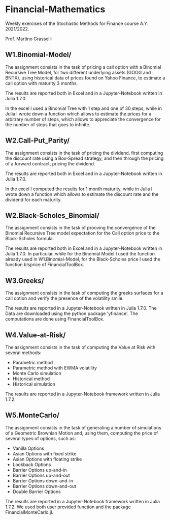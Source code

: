# Financial-Mathematics
Weekly exercises of the Stochastic Methods for Finance course A.Y. 2021/2022.

Prof. Martino Grasselli

## W1.Binomial-Model/

The assignment consists in the task of pricing a call option with a Binomial Recursive Tree Model, for two different underlying assets (GOOG and BNTX), using  historical data of prices found on Yahoo Finance, to estimate a call option with maturity 3 months.  

The results are reported both in Excel and in a Jupyter-Notebook written in Julia 1.7.0.

In the excel I used a Binomial Tree with 1 step and one of 30 steps, while in Julia I wrote down a function which allows to estimate the prices for a arbitrary number of steps, which allows to appreciate the convergence for the number of steps that goes to infinite.

## W2.Call-Put_Parity/

The assignment consists in the task of pricing the dividend, first computing the discount rate using a Box-Spread strategy, and then through the pricing of a forward contract, pricing the dividend.

The results are reported both in Excel and in a Jupyter-Notebook written in Julia 1.7.0.

In the excel I computed the results for 1 month maturity, while in Julia I wrote down a function which allows to estimate the discount rate and the dividend for each maturity.

## W2.Black-Scholes_Binomial/

The assignment consists in the task of prooving the convergence of the Binomial Recursive Tree model expectation for the Call option price to the Black-Scholes formula. 

The results are reported both in Excel and in a Jupyter-Notebook written in Julia 1.7.0. In particular, while for the Binomial Model I used the function already used in W1.Binomial-Model, for the Black-Scholes price I used the function blsprice of FinancialToolBox.

## W3.Greeks/

The assignment consists in the task of computing the greeks surfaces for a call option and verify the presence of the volatility smile.

The results are reported in a Jupyter-Notebook written in Julia 1.7.0. The Data are downloaded using the python package 'yfinance'. The computations are done using FinancialToolBox.

## W4.Value-at-Risk/

The assignment consists in the task of computing the Value at Risk with several methods:
  - Parametric method
  - Parametric method with EWMA volatility
  - Monte Carlo simulation
  - Historical method
  - Historical simulation

The results are reported in a Jupyter-Notebook framework written in Julia 1.7.2.

## W5.MonteCarlo/

The assignment consists in the task of generating a number of simulations of a Geometric Brownian Motion and, using them, computing the price of several types of options, such as:
  - Vanilla Options
  - Asian Options with fixed strike
  - Asian Options with floating strike
  - Lookback Options
  - Barrier Options up-and-in
  - Barrier Options up-and-out
  - Barrier Options down-and-in
  - Barrier Options down-and-out
  - Double Barrier Options

The results are reported in a Jupyter-Notebook framework written in Julia 1.7.2. We used both user provided function and the package FinancialMonteCarlo.jl.
